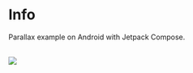 <h1>Info</h1>

<p>Parallax example on Android with Jetpack Compose.</p>
    
<br>

<img src="./preview/preview.gif"/>
